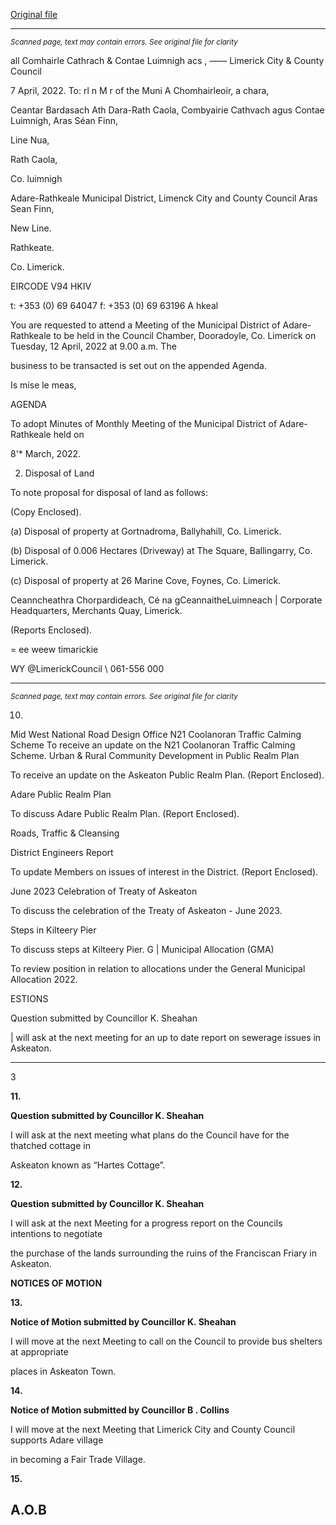 [Original file](https://www.limerick.ie/sites/default/files/media/documents/2022-04/00-agenda-12th-april-2022.pdf)

---
*<small>Scanned page, text may contain errors. See original file for clarity</small>*  

all Comhairle Cathrach
& Contae Luimnigh
acs ,
—— Limerick City
& County Council

7 April, 2022.
To: rl n M r of the Muni
A Chomhairleoir, a chara,

Ceantar Bardasach Ath Dara-Rath Caola,
Combyairie Cathvach agus Contae Luimnigh,
Aras Séan Finn,

Line Nua,

Rath Caola,

Co. luimnigh

Adare-Rathkeale Municipal District,
Limenck City and County Council
Aras Sean Finn,

New Line.

Rathkeate.

Co. Limerick.

EIRCODE V94 HKIV

t: +353 (0) 69 64047
f: +353 (0) 69 63196
A hkeal

You are requested to attend a Meeting of the Municipal District of Adare-Rathkeale to be held in
the Council Chamber, Dooradoyle, Co. Limerick on Tuesday, 12 April, 2022 at 9.00 a.m. The

business to be transacted is set out on the appended Agenda.

Is mise le meas,

AGENDA

To adopt Minutes of Monthly Meeting of the Municipal District of Adare-Rathkeale held on

8'* March, 2022.

2. Disposal of Land

To note proposal for disposal of land as follows:

(Copy Enclosed).

(a) Disposal of property at Gortnadroma, Ballyhahill, Co. Limerick.

(b) Disposal of 0.006 Hectares (Driveway) at The Square, Ballingarry, Co. Limerick.

(c) Disposal of property at 26 Marine Cove, Foynes, Co. Limerick.

Ceanncheathra Chorpardideach, Cé na gCeannaitheLuimneach |
Corporate Headquarters, Merchants Quay, Limerick.

(Reports Enclosed).

= ee
weew timarickie

WY @LimerickCouncil
\ 061-556 000


---
*<small>Scanned page, text may contain errors. See original file for clarity</small>*  

10.

Mid West National Road Design Office
N21 Coolanoran Traffic Calming Scheme
To receive an update on the N21 Coolanoran Traffic Calming Scheme.
Urban & Rural Community Development
in Public Realm Plan

To receive an update on the Askeaton Public Realm Plan.
(Report Enclosed).

Adare Public Realm Plan

To discuss Adare Public Realm Plan.
(Report Enclosed).

Roads, Traffic & Cleansing

District Engineers Report

To update Members on issues of interest in the District.
(Report Enclosed).

June 2023 Celebration of Treaty of Askeaton

To discuss the celebration of the Treaty of Askeaton - June 2023.

Steps in Kilteery Pier

To discuss steps at Kilteery Pier.
G | Municipal Allocation (GMA)

To review position in relation to allocations under the General Municipal Allocation 2022.

ESTIONS

Question submitted by Councillor K. Sheahan

| will ask at the next meeting for an up to date report on sewerage issues in Askeaton.


---
3

**11.**

**Question submitted by Councillor K. Sheahan**

I will ask at the next meeting what plans do the Council have for the thatched cottage in

Askeaton known as “Hartes Cottage”.

**12.**

**Question submitted by Councillor K. Sheahan**

I will ask at the next Meeting for a progress report on the Councils intentions to negotiate

the purchase of the lands surrounding the ruins of the Franciscan Friary in Askeaton.

**NOTICES OF MOTION**

**13.**

**Notice of Motion submitted by Councillor K. Sheahan**

I will move at the next Meeting to call on the Council to provide bus shelters at appropriate

places in Askeaton Town.

**14.**

**Notice of Motion submitted by Councillor B . Collins**

I will move at the next Meeting that Limerick City and County Council supports Adare village

in becoming a Fair Trade Village.

**15.**

**A.O.B**
---
